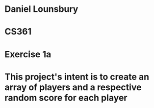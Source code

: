 # Daniel Lounsbury
# CS361
# Exercise 1a
# This project's intent is to create an array of players and a respective random score for each player